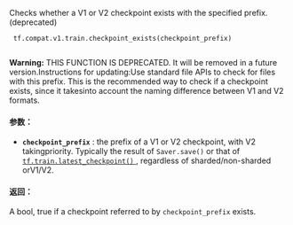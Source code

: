 Checks whether a V1 or V2 checkpoint exists with the specified prefix. (deprecated)

```
 tf.compat.v1.train.checkpoint_exists(checkpoint_prefix)
 
```


**Warning:**  THIS FUNCTION IS DEPRECATED. It will be removed in a future version.Instructions for updating:Use standard file APIs to check for files with this prefix.
This is the recommended way to check if a checkpoint exists, since it takesinto account the naming difference between V1 and V2 formats.

#### 参数：
- **`checkpoint_prefix`** : the prefix of a V1 or V2 checkpoint, with V2 takingpriority.  Typically the result of  `Saver.save()`  or that of[ `tf.train.latest_checkpoint()` ](https://tensorflow.google.cn/api_docs/python/tf/train/latest_checkpoint), regardless of sharded/non-sharded orV1/V2.


#### 返回：
A bool, true if a checkpoint referred to by  `checkpoint_prefix`  exists.

